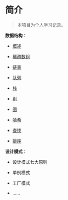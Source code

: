 # 简介

> 本项目为个人学习记录。

**数据结构**：

- [概述](https://github.com/xiaoxiaoshou/simple-dataStructure/blob/master/%E6%95%B0%E6%8D%AE%E7%BB%93%E6%9E%84/1.%E6%A6%82%E8%BF%B0.md)

- [稀疏数组](https://github.com/xiaoxiaoshou/simple-dataStructure/blob/master/%E6%95%B0%E6%8D%AE%E7%BB%93%E6%9E%84/2.%E7%A8%80%E7%96%8F%E6%95%B0%E7%BB%84.md)

- [链表](https://github.com/xiaoxiaoshou/simple-dataStructure/blob/master/%E6%95%B0%E6%8D%AE%E7%BB%93%E6%9E%84/4.%E9%93%BE%E8%A1%A8.md)

- [队列](https://github.com/xiaoxiaoshou/simple-dataStructure/blob/master/%E6%95%B0%E6%8D%AE%E7%BB%93%E6%9E%84/3.%E9%98%9F%E5%88%97.md)

- [栈](https://github.com/xiaoxiaoshou/simple-dataStructure/blob/master/%E6%95%B0%E6%8D%AE%E7%BB%93%E6%9E%84/5.%E6%A0%88.md)

- [树](https://github.com/xiaoxiaoshou/simple-dataStructure/blob/master/%E6%95%B0%E6%8D%AE%E7%BB%93%E6%9E%84/6.%E6%A0%91.md)

- [图](https://github.com/xiaoxiaoshou/simple-dataStructure/blob/master/%E6%95%B0%E6%8D%AE%E7%BB%93%E6%9E%84/7.%E5%9B%BE.md)

- [哈希](https://github.com/xiaoxiaoshou/simple-dataStructure/blob/master/%E6%95%B0%E6%8D%AE%E7%BB%93%E6%9E%84/8.%E5%93%88%E5%B8%8C.md)

- [查找](https://github.com/xiaoxiaoshou/simple-dataStructure/blob/master/%E6%95%B0%E6%8D%AE%E7%BB%93%E6%9E%84/9.%E6%9F%A5%E6%89%BE.md)

- [排序](https://github.com/xiaoxiaoshou/simple-dataStructure/blob/master/%E6%95%B0%E6%8D%AE%E7%BB%93%E6%9E%84/10.%E6%8E%92%E5%BA%8F.md)

  



**设计模式**：

- 设计模式七大原则

- 单例模式
- 工厂模式
- ......